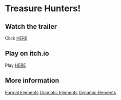 # Treasure Hunters!

## Watch the trailer
Click [HERE](https://www.youtube.com/watch?v=EUwIYo_Tozk)

## Play on itch.io
Play [HERE](https://games2024.itch.io/treasurehunters)

## More information
[Formal Elements](https://github.com/GameCourse2024/Sea_Treasure_Hunters/blob/main/formal-elements.md)
[Dramatic Elements](https://github.com/GameCourse2024/Sea_Treasure_Hunters/blob/main/dramatic-elements.md)
[Dynamic Elements](https://github.com/GameCourse2024/Sea_Treasure_Hunters/blob/main/dynamic.md)


